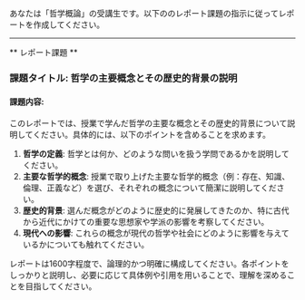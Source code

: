 あなたは「哲学概論」の受講生です。以下ののレポート課題の指示に従ってレポートを作成してください。

---------------------------------------
** レポート課題 **

### 課題タイトル: 哲学の主要概念とその歴史的背景の説明

#### 課題内容:
このレポートでは、授業で学んだ哲学の主要な概念とその歴史的背景について説明してください。具体的には、以下のポイントを含めることを求めます。

1. **哲学の定義**: 哲学とは何か、どのような問いを扱う学問であるかを説明してください。
2. **主要な哲学的概念**: 授業で取り上げた主要な哲学的概念（例：存在、知識、倫理、正義など）を選び、それぞれの概念について簡潔に説明してください。
3. **歴史的背景**: 選んだ概念がどのように歴史的に発展してきたのか、特に古代から近代にかけての重要な思想家や学派の影響を考察してください。
4. **現代への影響**: これらの概念が現代の哲学や社会にどのように影響を与えているかについても触れてください。

レポートは1600字程度で、論理的かつ明確に構成してください。各ポイントをしっかりと説明し、必要に応じて具体例や引用を用いることで、理解を深めることを目指してください。